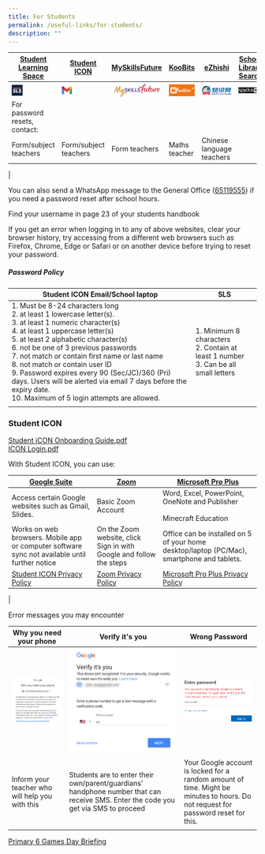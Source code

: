 ```yaml
---
title: For Students
permalink: /useful-links/for-students/
description: ""
---
```

|[Student Learning Space](https://vle.learning.moe.edu.sg/login)|[Student ICON](https://workspace.google.com/dashboard)|[MySkillsFuture](https://www.myskillsfuture.gov.sg/content/student/en/primary.html)|[KooBits](https://member.koobits.com/)|[eZhishi](https://www.ezhishi.net/Contents/)|[School Library Search](https://schoolibrary.moe.edu.sg/cantonmentpri/cgi-bin/spydus.exe/MSGTRN/WPAC/HOME)|
|------|------|------|------|------|------|
|<a href="https://vle.learning.moe.edu.sg/login"><img style="width:25%" src="/images/SLS%20Icon.png" align=left></a> | <a href="https://workspace.google.com/dashboard"><img style="width:25%" src="/images/Gmail.jpg" align=left></a>|<a href="https://www.myskillsfuture.gov.sg/content/student/en/primary.html"><img style="width:100%" src="/images/Myskillsfuture.jpg" align=left></a>|<a href="https://member.koobits.com/"><img style="width:100%" src="/images/Koobits.jpg" align=left></a>|<a href="https://www.ezhishi.net/Contents/"><img style="width:100%" src="/images/Ezhishi.jpg" align=left></a>|<a href="https://schoolibrary.moe.edu.sg/cantonmentpri/cgi-bin/spydus.exe/MSGTRN/WPAC/HOME"><img style="width:100%" src="/images/Spydus.jpg" align=left></a>|
| For password resets, contact:|  |  |  |  |  |
| Form/subject teachers | Form/subject teachers | Form teachers | Maths teacher | Chinese language teachers |
|  
	

You can also send a WhatsApp message to the General Office ([65119555](http://wa.me/6565119555)) if you need a password reset after school hours. 

Find your username in page 23 of your students handbook

If you get an error when logging in to any of above websites, clear your browser history, try accessing from a different web browsers such as Firefox, Chrome, Edge or Safari or on another device before trying to reset your password.
  
##### Password Policy

| Student ICON Email/School laptop | SLS |
|---|---|
| 1. Must be 8-24 characters long<br>2. at least 1 lowercase letter(s). <br>3. at least 1 numeric character(s)<br>4. at least 1 uppercase letter(s)<br>5. at least 2 alphabetic character(s)<br>6. not be one of 3 previous passwords<br>7. not match or contain first name or last name<br>8. not match or contain user ID<br>9. Password expires every 90 (Sec/JC)/360 (Pri) days. Users will be alerted via email 7 days before the expiry date.<br>10. Maximum of 5 login attempts are allowed. | 1. Minimum 8 characters<br>2. Contain at least 1 number<br>3. Can be all small letters |
| | |

### Student ICON

[Student iCON Onboarding Guide.pdf](/files/Student%20iCON%20Onboarding%20Guide.pdf) <br>
[ICON Login.pdf](/files/ICON%20Login.pdf)
	
With Student ICON, you can use:

| [Google Suite](https://workspace.google.com/dashboard)| [Zoom](https://zoom.us/signin)| [Microsoft Pro Plus](https://www.office.com/)|
|---|---|---|
| Access certain Google websites such as Gmail, Slides.| Basic Zoom Account | Word, Excel, PowerPoint, OneNote and Publisher <br><br>Minecraft Education |
|Works on web browsers. Mobile app or computer software sync not available until further notice|On the Zoom website, click Sign in with Google and follow the steps| Office can be installed on 5 of your home desktop/laptop (PC/Mac), smartphone and tablets.|
| [Student ICON Privacy Policy](https://workspace.google.com/terms/education_terms_japan.html) | [Zoom Privacy Policy](https://zoom.us/docs/en-us/schools-privacy-statement.html) | [Microsoft Pro Plus Privacy Policy](https://portal.office.com/commerce/mosa.aspx) |
|

Error messages you may encounter

| Why you need your phone | Verify it's you | Wrong Password |
|---|---|---|
| ![](/images/Why%20you%20need%20your%20phone.png) | ![](/images/Verify%20its%20you.png) | ![](/images/Wrong%20Pasword.png) |
| Inform your teacher who will help you with this | Students are to enter their own/parent/guardians' handphone number that can receive SMS. Enter the code you get via SMS to proceed | Your Google account is locked for a random amount of time. Might be minutes to hours. Do not request for password reset for this. |
| | | |

[Primary 6 Games Day Briefing](https://drive.google.com/file/d/1G9EAws9GGcTxybhuOIL4ZmYQDhY9wzn0/view?usp=sharing)
